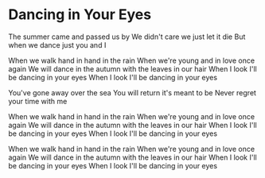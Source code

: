 # Dancing in Your Eyes

The summer came and passed us by
We didn't care we just let it die
But when we dance just you and I

When we walk hand in hand in the rain
When we're young and in love once again
We will dance in the autumn with the leaves in our hair
When I look I'll be dancing in your eyes
When I look I'll be dancing in your eyes

You've gone away over the sea
You will return it's meant to be
Never regret your time with me

When we walk hand in hand in the rain
When we're young and in love once again
We will dance in the autumn with the leaves in our hair
When I look I'll be dancing in your eyes
When I look I'll be dancing in your eyes

When we walk hand in hand in the rain
When we're young and in love once again
We will dance in the autumn with the leaves in our hair
When I look I'll be dancing in your eyes
When I look I'll be dancing in your eyes
